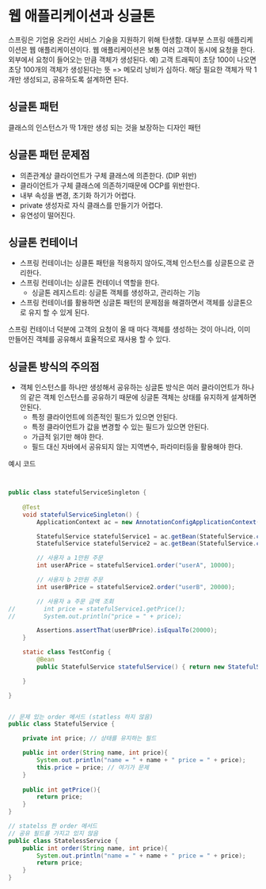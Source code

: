 # 웹 애플리케이션과 싱글톤

스프링은 기업용 온라인 서비스 기술을 지원하기 위해 탄생함.
대부분 스프링 애플리케이션은 웹 애플리케이션이다. 웹 애플리케이션은 보통 여러 고객이 동시에 요청을 한다.
외부에서 요청이 들어오는 만큼 객체가 생성된다.
예) 고객 트래픽이 초당 100이 나오면 초당 100개의 객체가 생성된다는 뜻 => 메모리 낭비가 심하다.
해당 필요한 객체가 딱 1개만 생성되고, 공유하도록 설계하면 된다.

## 싱글톤 패턴
클래스의 인스턴스가 딱 1개만 생성 되는 것을 보장하는 디자인 패턴

## 싱글톤 패턴 문제점
- 의존관계상 클라이언트가 구체 클래스에 의존한다. (DIP 위반)
- 클라이언트가 구체 클래스에 의존하기때문에 OCP를 위반한다.
- 내부 속성을 변경, 초기화 하기가 어렵다.
- private 생성자로 자식 클래스를 만들기가 어렵다.
- 유연성이 떨어진다.

## 싱글톤 컨테이너
- 스프링 컨테이너는 싱클톤 패턴을 적용하지 않아도,객체 인스턴스를 싱글톤으로 관리한다. 
- 스프링 컨테이너는 싱글톤 컨테이너 역할을 한다.
  - 싱글톤 레지스트리: 싱글톤 객체를 생성하고, 관리하는 기능
- 스프링 컨테이너를 활용하면 싱글톤 패턴의 문제점을 해결하면서 객체를 싱글톤으로 유지 할 수 있게 된다.


스프링 컨테이너 덕분에 고객의 요청이 올 때 마다 객체를 생성하는 것이 아니라, 이미 만들어진 객체를 공유해서
효율적으로 재사용 할 수 있다.

## 싱글톤 방식의 주의점
- 객체 인스턴스를 하나만 생성해서 공유하는 싱글톤 방식은 여러 클라이언트가 하나의 같은 객체 인스턴스를 공유하기
때문에 싱글톤 객체는 상태를 유지하게 설계하면 안된다.
  - 특정 클라이언트에 의존적인 필드가 있으면 안된다.
  - 특정 클라이언트가 값을 변경할 수 있는 필드가 있으면 안된다.
  - 가급적 읽기만 해야 한다.
  - 필드 대신 자바에서 공유되지 않는 지역변수, 파라미터등을 활용해야 한다.

예시 코드
```java


public class statefulServiceSingleton {
    
    @Test
    void statefulServiceSingleton() {
        ApplicationContext ac = new AnnotationConfigApplicationContext(TestConfig.class);

        StatefulService statefulService1 = ac.getBean(StatefulService.class);
        StatefulService statefulService2 = ac.getBean(StatefulService.class);

        // 사용자 a 1만원 주문
        int userAPrice = statefulService1.order("userA", 10000);

        // 사용자 b 2만원 주문
        int userBPrice = statefulService2.order("userB", 20000);

        // 사용자 a 주문 금액 조회
//        int price = statefulService1.getPrice();
//        System.out.println("price = " + price);

        Assertions.assertThat(userBPrice).isEqualTo(20000);
    }

    static class TestConfig {
        @Bean
        public StatefulService statefulService() { return new StatefulService(); }

    }

}


// 문제 있는 order 메서드 (statless 하지 않음)
public class StatefulService {

    private int price; // 상태를 유지하는 필드

    public int order(String name, int price){
        System.out.println("name = " + name + " price = " + price);
        this.price = price; // 여기가 문제
    }
    
    public int getPrice(){
        return price;
    }
}

// statelss 한 order 메서드
// 공유 필드를 가지고 있지 않음
public class StatelessService {
    public int order(String name, int price){
        System.out.println("name = " + name + " price = " + price);
        return price;
    }
}

```




